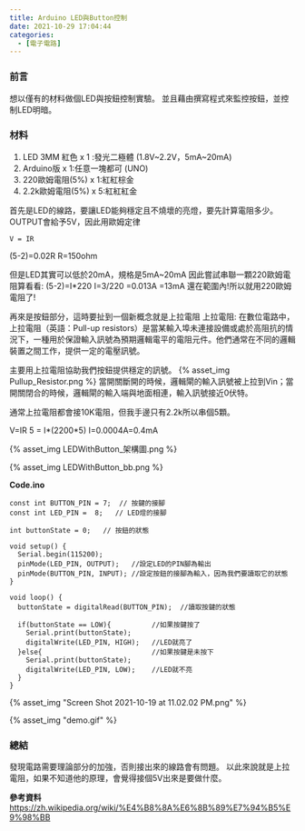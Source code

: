 ```yaml
---
title: Arduino LED與Button控制
date: 2021-10-29 17:04:44
categories:
  - [電子電路]
---
```

### 前言
想以僅有的材料做個LED與按鈕控制實驗。
並且藉由撰寫程式來監控按鈕，並控制LED明暗。

### 材料
1. LED 3MM 紅色 x 1 :發光二極體 (1.8V~2.2V，5mA~20mA)
2. Arduino版  x 1:任意一塊都可 (UNO)
3. 220歐姆電阻(5%)  x 1:紅紅棕金
3. 2.2k歐姆電阻(5%)  x 5:紅紅紅金

首先是LED的線路，要讓LED能夠穩定且不燒壞的亮燈，要先計算電阻多少。
OUTPUT會給予5V，因此用歐姆定律
```
V = IR
```
(5-2)=0.02R
R=150ohm

但是LED其實可以低於20mA，規格是5mA~20mA
因此嘗試串聯一顆220歐姆電阻算看看:
(5-2)=I*220 
I=3/220
=0.013A
=13mA
還在範圍內!所以就用220歐姆電阻了!

再來是按鈕部分，這時要扯到一個新概念就是上拉電阻
上拉電阻:
在數位電路中，上拉電阻（英語：Pull-up resistors）是當某輸入埠未連接設備或處於高阻抗的情況下，一種用於保證輸入訊號為預期邏輯電平的電阻元件。他們通常在不同的邏輯裝置之間工作，提供一定的電壓訊號。

主要用上拉電阻協助我們按鈕提供穩定的訊號。
{% asset_img Pullup_Resistor.png %}
當開關斷開的時候，邏輯閘的輸入訊號被上拉到Vin；當開關閉合的時候，邏輯閘的輸入端與地面相連，輸入訊號接近0伏特。

通常上拉電阻都會接10K電阻，但我手邊只有2.2k所以串個5顆。

V=IR
5 = I*(2200*5)
I=0.0004A=0.4mA


{% asset_img LEDWithButton_架構圖.png %}

{% asset_img LEDWithButton_bb.png %}


**Code.ino**
```
const int BUTTON_PIN = 7;  // 按鍵的接腳
const int LED_PIN =  8;   // LED燈的接腳

int buttonState = 0;   // 按鈕的狀態

void setup() {
  Serial.begin(115200);
  pinMode(LED_PIN, OUTPUT);   //設定LED的PIN腳為輸出
  pinMode(BUTTON_PIN, INPUT); //設定按鈕的接腳為輸入，因為我們要讀取它的狀態
}

void loop() {
  buttonState = digitalRead(BUTTON_PIN);  //讀取按鍵的狀態
 
  if(buttonState == LOW){          //如果按鍵按了
    Serial.print(buttonState);
    digitalWrite(LED_PIN, HIGH);   //LED就亮了 
  }else{                           //如果按鍵是未按下
    Serial.print(buttonState);
    digitalWrite(LED_PIN, LOW);    //LED就不亮
  }
}
```

{% asset_img "Screen Shot 2021-10-19 at 11.02.02 PM.png" %}

{% asset_img "demo.gif" %}


### 總結
發現電路需要理論部分的加強，否則接出來的線路會有問題。
以此來說就是上拉電阻，如果不知道他的原理，會覺得接個5V出來是要做什麼。

**參考資料**
https://zh.wikipedia.org/wiki/%E4%B8%8A%E6%8B%89%E7%94%B5%E9%98%BB

